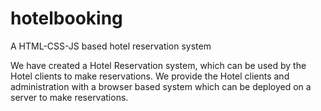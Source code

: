 # hotelbooking
A HTML-CSS-JS based hotel reservation system

We have created a Hotel Reservation system, which can be used by the Hotel clients to make reservations. We provide the Hotel clients and administration with a browser based system which can be deployed on a server to make reservations.